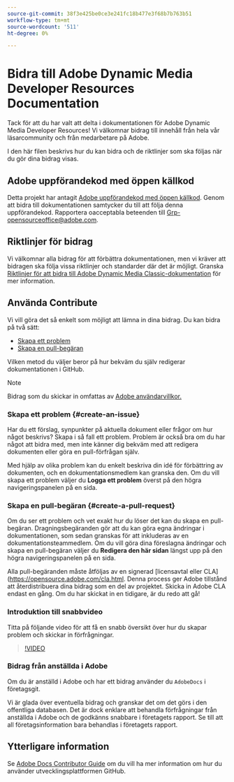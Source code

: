 ```yaml
---
source-git-commit: 38f3e425be0ce3e241fc18b477e3f68b7b763b51
workflow-type: tm+mt
source-wordcount: '511'
ht-degree: 0%

---
```

# Bidra till Adobe Dynamic Media Developer Resources Documentation

Tack för att du har valt att delta i dokumentationen för Adobe Dynamic Media Developer Resources! Vi välkomnar bidrag till innehåll från hela vår läsarcommunity och från medarbetare på Adobe.

I den här filen beskrivs hur du kan bidra och de riktlinjer som ska följas när du gör dina bidrag visas.

## Adobe uppförandekod med öppen källkod

Detta projekt har antagit [Adobe uppförandekod med öppen källkod](code-of-conduct.md). Genom att bidra till dokumentationen samtycker du till att följa denna uppförandekod. Rapportera oacceptabla beteenden till [Grp-opensourceoffice@adobe.com](mailto:Grp-opensourceoffice@adobe.com).

## Riktlinjer för bidrag

Vi välkomnar alla bidrag för att förbättra dokumentationen, men vi kräver att bidragen ska följa vissa riktlinjer och standarder där det är möjligt. Granska [Riktlinjer för att bidra till Adobe Dynamic Media Classic-dokumentation](guidelines.md) för mer information.

## Använda Contribute

Vi vill göra det så enkelt som möjligt att lämna in dina bidrag. Du kan bidra på två sätt:

* [Skapa ett problem](#create-an-issue)
* [Skapa en pull-begäran](#create-a-pull-request)

Vilken metod du väljer beror på hur bekväm du själv redigerar dokumentationen i GitHub.

>[!NOTE]
>
>Bidrag som du skickar in omfattas av [Adobe användarvillkor.](https://www.adobe.com/legal/terms.html)

### Skapa ett problem {#create-an-issue}

Har du ett förslag, synpunkter på aktuella dokument eller frågor om hur något beskrivs? Skapa i så fall ett problem. Problem är också bra om du har något att bidra med, men inte känner dig bekväm med att redigera dokumenten eller göra en pull-förfrågan själv.

Med hjälp av olika problem kan du enkelt beskriva din idé för förbättring av dokumenten, och en dokumentationsmedlem kan granska den. Om du vill skapa ett problem väljer du **Logga ett problem** överst på den högra navigeringspanelen på en sida.

### Skapa en pull-begäran {#create-a-pull-request}

Om du ser ett problem och vet exakt hur du löser det kan du skapa en pull-begäran. Dragningsbegäranden gör att du kan göra egna ändringar i dokumentationen, som sedan granskas för att inkluderas av en dokumentationsteammedlem. Om du vill göra dina föreslagna ändringar och skapa en pull-begäran väljer du **Redigera den här sidan** längst upp på den högra navigeringspanelen på en sida.

Alla pull-begäranden måste åtföljas av en signerad [licensavtal eller CLA] (https://opensource.adobe.com/cla.html. Denna process ger Adobe tillstånd att återdistribuera dina bidrag som en del av projektet. Skicka in Adobe CLA endast en gång. Om du har skickat in en tidigare, är du redo att gå!

### Introduktion till snabbvideo

Titta på följande video för att få en snabb översikt över hur du skapar problem och skickar in förfrågningar.

>[!VIDEO](https://video.tv.adobe.com/v/27069)

### Bidrag från anställda i Adobe

Om du är anställd i Adobe och har ett bidrag använder du `AdobeDocs` i företagsgit.

Vi är glada över eventuella bidrag och granskar det om det görs i den offentliga databasen. Det är dock enklare att behandla förfrågningar från anställda i Adobe och de godkänns snabbare i företagets rapport. Se till att all företagsinformation bara behandlas i företagets rapport.

## Ytterligare information

Se [Adobe Docs Contributor Guide](https://experienceleague.adobe.com/docs/contributor/contributor-guide/introduction.html?lang=sv-SE) om du vill ha mer information om hur du använder utvecklingsplattformen GitHub.
